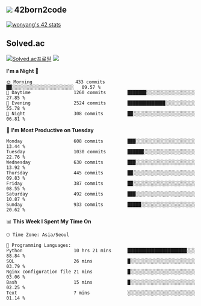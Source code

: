 
## <img src="https://img.shields.io/badge/-000000?style=flat&logo=42&logoColor=white"> 42born2code
<!--[![wonyang's 42 stats](https://badge42.vercel.app/api/v2/cl5nhe5b6007809kydha7ht42/stats?cursusId=21&coalitionId=88)](https://profile.intra.42.fr/users/wonyang)-->

[![wonyang's 42 stats](https://badge.mediaplus.ma/starryblue/wonyang?1337Badge=off&UM6P=off)](https://github.com/oakoudad/badge42)

## Solved.ac
[![Solved.ac프로필](http://mazassumnida.wtf/api/v2/generate_badge?boj=bennyws)](https://solved.ac/bennyws)
<a href="https://solved.ac/bennyws"><img src="http://mazandi.herokuapp.com/api?handle=bennyws&theme=cold"/></a>

<!--START_SECTION:waka-->
**I'm a Night 🦉** 

```text
🌞 Morning                433 commits         ██░░░░░░░░░░░░░░░░░░░░░░░   09.57 % 
🌆 Daytime                1260 commits        ███████░░░░░░░░░░░░░░░░░░   27.85 % 
🌃 Evening                2524 commits        ██████████████░░░░░░░░░░░   55.78 % 
🌙 Night                  308 commits         ██░░░░░░░░░░░░░░░░░░░░░░░   06.81 % 
```
📅 **I'm Most Productive on Tuesday** 

```text
Monday                   608 commits         ███░░░░░░░░░░░░░░░░░░░░░░   13.44 % 
Tuesday                  1030 commits        ██████░░░░░░░░░░░░░░░░░░░   22.76 % 
Wednesday                630 commits         ███░░░░░░░░░░░░░░░░░░░░░░   13.92 % 
Thursday                 445 commits         ██░░░░░░░░░░░░░░░░░░░░░░░   09.83 % 
Friday                   387 commits         ██░░░░░░░░░░░░░░░░░░░░░░░   08.55 % 
Saturday                 492 commits         ███░░░░░░░░░░░░░░░░░░░░░░   10.87 % 
Sunday                   933 commits         █████░░░░░░░░░░░░░░░░░░░░   20.62 % 
```


📊 **This Week I Spent My Time On** 

```text
🕑︎ Time Zone: Asia/Seoul

💬 Programming Languages: 
Python                   10 hrs 21 mins      ██████████████████████░░░   88.84 % 
SQL                      26 mins             █░░░░░░░░░░░░░░░░░░░░░░░░   03.79 % 
Nginx configuration file 21 mins             █░░░░░░░░░░░░░░░░░░░░░░░░   03.06 % 
Bash                     15 mins             █░░░░░░░░░░░░░░░░░░░░░░░░   02.25 % 
Text                     7 mins              ░░░░░░░░░░░░░░░░░░░░░░░░░   01.14 % 
```


<!--END_SECTION:waka-->
